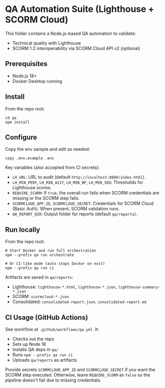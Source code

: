 # QA Automation Suite (Lighthouse + SCORM Cloud)

This folder contains a Node.js-based QA automation to validate:

- Technical quality with Lighthouse
- SCORM 1.2 interoperability via SCORM Cloud API v2 (optional)

## Prerequisites

- Node.js 18+
- Docker Desktop running

## Install

From the repo root:

```
cd qa
npm install
```

## Configure

Copy the env sample and edit as needed:

```
copy .env.example .env
```

Key variables (also accepted from CI secrets):

- `LH_URL`: URL to audit (default `http://localhost:8080/index.html`).
- `LH_MIN_PERF`, `LH_MIN_A11Y`, `LH_MIN_BP`, `LH_MIN_SEO`: Thresholds for Lighthouse scores.
- `REQUIRE_SCORM`: If `true`, the overall run fails when SCORM credentials are missing or the SCORM step fails.
- `SCORMCLOUD_APP_ID`, `SCORMCLOUD_SECRET`: Credentials for SCORM Cloud (Basic Auth). When present, SCORM validation runs.
- `QA_REPORT_DIR`: Output folder for reports (default `qa/reports`).

## Run locally

From the repo root:

```
# Start Docker and run full orchestration
npm --prefix qa run orchestrate

# Or CI-like mode (auto stops Docker on exit)
npm --prefix qa run ci
```

Artifacts are saved in `qa/reports`:

- Lighthouse: `lighthouse-*.html`, `lighthouse-*.json`, `lighthouse-summary-*.json`
- SCORM: `scormcloud-*.json`
- Consolidated: `consolidated-report.json`, `consolidated-report.md`

## CI Usage (GitHub Actions)

See workflow at `.github/workflows/qa.yml`. It:

- Checks out the repo
- Sets up Node 18
- Installs QA deps in `qa/`
- Runs `npm --prefix qa run ci`
- Uploads `qa/reports` as artifacts

Provide secrets `SCORMCLOUD_APP_ID` and `SCORMCLOUD_SECRET` if you want the SCORM step executed. Otherwise, leave `REQUIRE_SCORM` as `false` so the pipeline doesn't fail due to missing credentials.
